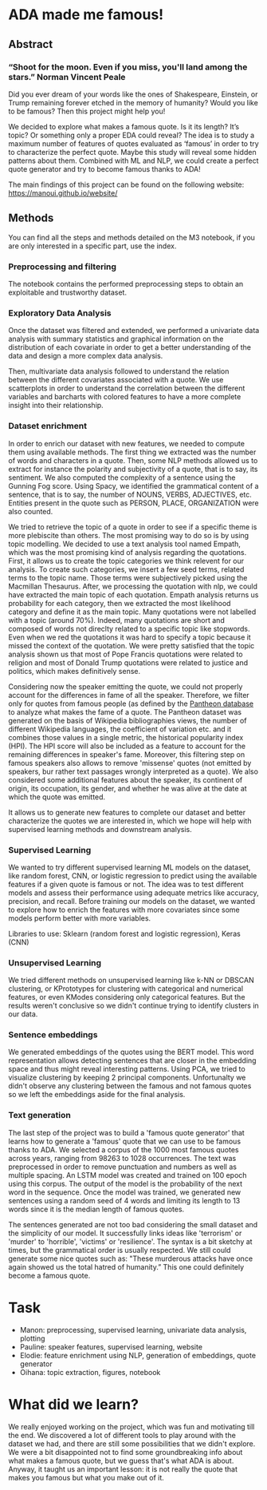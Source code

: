 # ADA made me famous!

## Abstract
### “Shoot for the moon. Even if you miss, you'll land among the stars.” Norman Vincent Peale

Did you ever dream of your words like the ones of Shakespeare, Einstein, or Trump remaining forever etched in the memory of humanity?  Would you like to be famous? Then this project might help you!

We decided to explore what makes a famous quote. Is it its length? It’s topic? Or something only a proper EDA could reveal? The idea is to study a maximum number of features of quotes evaluated as ‘famous’ in order to try to characterize the perfect quote. Maybe this study will reveal some hidden patterns about them. Combined with ML and NLP, we could create a perfect quote generator and try to become famous thanks to ADA!

The main findings of this project can be found on the following website: https://manoui.github.io/website/

## Methods
You can find all the steps and methods detailed on the M3 notebook, if you are only interested in a specific part, use the index.

### Preprocessing and filtering
The notebook contains the performed preprocessing steps to obtain an exploitable and trustworthy dataset.

### Exploratory Data Analysis
Once the dataset was filtered and extended, we performed a univariate data analysis with summary statistics and graphical information on the distribution of each covariate in order to get a better understanding of the data and design a more complex data analysis.

Then, multivariate data analysis followed to understand the relation between the different covariates associated with a quote. We use scatterplots in order to understand the correlation between the different variables and barcharts with colored features to have a more complete insight into their relationship.


### Dataset enrichment
In order to enrich our dataset with new features, we needed to compute them using available methods. The first thing we extracted was the number of words and characters in a quote. Then, some NLP methods allowed us to extract for instance the polarity and subjectivity of a quote, that is to say, its sentiment. We also computed the complexity of a sentence using the Gunning Fog score. Using Spacy, we identified the grammatical content of a sentence, that is to say, the number of NOUNS, VERBS, ADJECTIVES, etc. Entities present in the quote such as PERSON, PLACE, ORGANIZATION were also counted.

We tried to retrieve the topic of a quote in order to see if a specific theme is more plebiscite than others. The most promising way to do so is by using topic modelling. We decided to use a text analysis tool named Empath, which was the most promising kind of analysis regarding the quotations.  First, it allows us to create the topic categories we think relevent for our analysis. To create such categories, we insert a few seed terms, related terms to the topic name. Those terms were subjectively picked using the Macmillan Thesaurus. After, we processing the quotation with nlp, we could have extracted the main topic of each quotation. Empath analysis returns us probability for each category, then we extracted the most likelihood category and define it as the main topic. Many quotations were not labelled with a topic (around 70%). Indeed, many quotations are short and composed of words not direclty related to a specific topic like stopwords. Even when we red the quotations it was hard to specify a topic because it missed the context of the quotation. We were pretty satisfied that the topic analysis shown us that most of Pope Francis quotations were related to religion and most of Donald Trump quotations were related to justice and politics, which makes definitively sense.

Considering now the speaker emitting the quote, we could not properly account for the differences in fame of all the speaker. Therefore, we filter only for quotes from famous people (as defined by the [Pantheon database](https://doi.org/10.7910/DVN/28201) to analyze what makes the fame of a quote. The Pantheon dataset was generated on the basis of Wikipedia bibliographies views, the number of different Wikipedia languages, the coefficient of variation etc. and it combines those values in a single metric, the historical popularity index (HPI). The HPI score will also be included as a feature to account for the remaining differences in speaker's fame. Moreover, this filtering step on famous speakers also allows to remove 'missense' quotes (not emitted by speakers, bur rather text passages wrongly interpreted as a quote). We also considered some additional features about the speaker, its continent of origin, its occupation, its gender, and  whether he was alive at the date at which the quote was emitted.

It allows us to generate new features to complete our dataset and better characterize the quotes we are interested in, which we hope will help with supervised learning methods and downstream analysis.


### Supervised Learning
We wanted to try different supervised learning ML models on the dataset, like random forest, CNN, or logistic regression to predict using the available features if a given quote is famous or not. The idea was to test different models and assess their performance using adequate metrics like accuracy, precision, and recall. Before training our models on the dataset, we wanted to explore how to enrich the features with more covariates since some models perform better with more variables.

Libraries to use: Sklearn (random forest and logistic regression), Keras (CNN)

### Unsupervised Learning
We tried different methods on unsupervised learning like k-NN or DBSCAN clustering, or KPrototypes for clustering with categorical and numerical features, or even KModes considering only categorical features. But the results weren't conclusive so we didn't continue trying to identify clusters in our data.

### Sentence embeddings
We generated embeddings of the quotes using the BERT model. This word representation allows detecting sentences that are closer in the embedding space and thus might reveal interesting patterns. Using PCA, we tried to visualize clustering by keeping 2 principal components. Unfortunalty we didn't observe any clustering between the famous and not famous quotes so we left the embeddings aside for the final analysis.

### Text generation
The last step of the project was to build a 'famous quote generator' that learns how to generate a 'famous' quote that we can use to be famous thanks to ADA. We selected a corpus of the 1000 most famous quotes across years, ranging from 98263 to 1028 occurrences. The text was preprocessed in order to remove punctuation and numbers as well as multiple spacing. An LSTM model was created and trained on 100 epoch using this corpus. The output of the model is the probability of the next word in the sequence. Once the model was trained, we generated new sentences using a random seed of 4 words and limiting its length to 13 words since it is the median length of famous quotes.

The sentences generated are not too bad considering the small dataset and the simplicity of our model. It successfully links ideas like 'terrorism' or 'murder' to 'horrible', 'victims' or 'resilience'. The syntax is a bit sketchy at times, but the grammatical order is usually respected. We still could generate some nice quotes such as:
"These murderous attacks have once again showed us the total hatred of humanity.” This one could definitely become a famous quote.

# Task
* Manon: preprocessing, supervised learning, univariate data analysis, plotting
* Pauline: speaker features, supervised learning, website
* Elodie: feature enrichment using NLP, generation of embeddings, quote generator
* Oihana: topic extraction, figures, notebook

# What did we learn?
We really enjoyed working on the project, which was fun and motivating till the end. We discovered a lot of different tools to play around with the dataset we had, and there are still some possibilities that we didn't explore.  We were a bit disappointed not to find some groundbreaking info about what makes a famous quote, but we guess that's what ADA is about. Anyway, it taught us an important lesson: it is not really the quote that makes you famous but what you make out of it.







